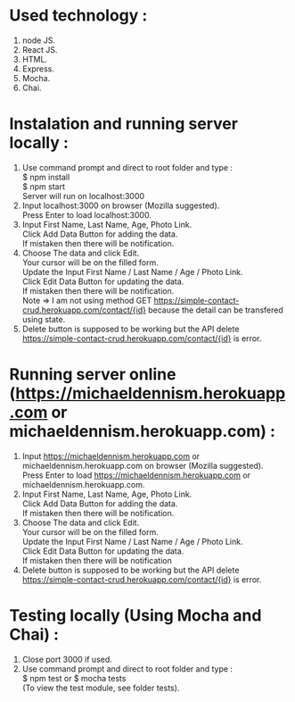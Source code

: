 # Used technology :

1. node JS.<br>
2. React JS.<br>
3. HTML.<br>
3. Express.<br>
4. Mocha.<br>
5. Chai.<br>

# Instalation and running server locally :
1. Use command prompt and direct to root folder and type :</br>
  $ npm install</br>
  $ npm start</br>
  Server will run on localhost:3000
2. Input localhost:3000 on browser (Mozilla suggested).</br>
   Press Enter to load localhost:3000.</br>
3. Input First Name, Last Name, Age, Photo Link.</br>
   Click Add Data Button for adding the data.</br>
   If mistaken then there will be notification.</br>
4. Choose The data and click Edit.</br>
   Your cursor will be on the filled form.</br>
   Update the Input First Name / Last Name / Age / Photo Link.</br>
   Click Edit Data Button for updating the data.</br>
   If mistaken then there will be notification.</br> 
   Note => I am not using method GET https://simple-contact-crud.herokuapp.com/contact/{id} because the detail can be transfered using state.<br>
5. Delete button is supposed to be working but the API delete https://simple-contact-crud.herokuapp.com/contact/{id} is error.</br>
   
# Running server online (https://michaeldennism.herokuapp.com or michaeldennism.herokuapp.com) :
1. Input https://michaeldennism.herokuapp.com or michaeldennism.herokuapp.com on browser (Mozilla suggested).</br>
   Press Enter to load https://michaeldennism.herokuapp.com or michaeldennism.herokuapp.com.</br> 
2. Input First Name, Last Name, Age, Photo Link.</br>
   Click Add Data Button for adding the data.</br>
   If mistaken then there will be notification.</br>
3. Choose The data and click Edit.</br>
   Your cursor will be on the filled form.</br>
   Update the Input First Name / Last Name / Age / Photo Link.</br>
   Click Edit Data Button for updating the data.</br>
   If mistaken then there will be notification</br>   
4. Delete button is supposed to be working but the API delete https://simple-contact-crud.herokuapp.com/contact/{id} is error.</br>

# Testing locally (Using Mocha and Chai) :
1. Close port 3000 if used.</br>
2. Use command prompt and direct to root folder and type :</br>
   $ npm test or $ mocha tests</br>
   (To view the test module, see folder tests).